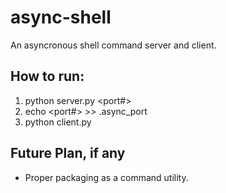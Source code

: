 # async-shell

An asyncronous shell command server and client.

## How to run:

1. python server.py <port#>
2. echo <port#> >> .async_port
3. python client.py <shell commanf>

## Future Plan, if any
- Proper packaging as a command utility.
